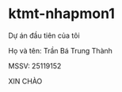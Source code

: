 # ktmt-nhapmon1

Dự án đầu tiên của tôi

Họ và tên: Trần Bá Trung Thành

MSSV: 25119152

XIN CHÀO




